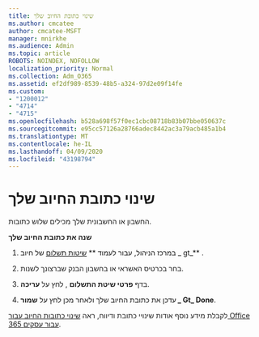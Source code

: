 ```yaml
---
title: שינוי כתובת החיוב שלך
ms.author: cmcatee
author: cmcatee-MSFT
manager: mnirkhe
ms.audience: Admin
ms.topic: article
ROBOTS: NOINDEX, NOFOLLOW
localization_priority: Normal
ms.collection: Adm_O365
ms.assetid: ef2df989-8539-48b5-a324-97d2e09f14fe
ms.custom:
- "1200012"
- "4714"
- "4715"
ms.openlocfilehash: b528a698f57f0ec1cbc08718b83b07bbe050637c
ms.sourcegitcommit: e95cc57126a28766adec8442ac3a79acb485a1b4
ms.translationtype: MT
ms.contentlocale: he-IL
ms.lasthandoff: 04/09/2020
ms.locfileid: "43198794"
---
```

# <a name="change-your-billing-address"></a>שינוי כתובת החיוב שלך

החשבון או החשבונית שלך מכילים שלוש כתובות. 

**שנה את כתובת החיוב שלך**

1. במרכז הניהול, עבור לעמוד ** [שיטות תשלום](https://go.microsoft.com/fwlink/p/?linkid=2018806) של חיוב _ gt_** . 

2. בחר בכרטיס האשראי או בחשבון הבנק שברצונך לשנות. 

3. בדף **פרטי שיטת התשלום** , לחץ על **עריכה**. 

4. עדכן את כתובת החיוב שלך ולאחר מכן לחץ על **שמור _ Gt_ Done**. 

לקבלת מידע נוסף אודות שינויי כתובת ודיווח, ראה [שינוי כתובות החיוב עבור Office 365 עבור עסקים](https://docs.microsoft.com/microsoft-365/commerce/billing-and-payments/change-your-billing-addresses?view=o365-worldwide). 
